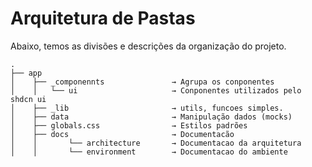 # Arquitetura de Pastas

Abaixo, temos as divisões e descrições da organização do projeto.

```
.
├── app
│    ├── _componennts               → Agrupa os conponentes
│    │   └── ui                     → Conponentes utilizados pelo shdcn ui
│    ├── _lib                       → utils, funcoes simples.
│    ├── data                       → Manipulação dados (mocks)
│    ├── globals.css                → Estilos padrões
│    ├── docs                       → Documentacão
│    │       └── architecture       → Documentacao da arquitetura
│    │       └── environment        → Documentacao do ambiente
```